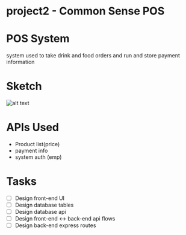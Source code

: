# project2 - Common Sense POS

# POS System
  system used to take drink and food orders and run and store payment information

  # Sketch
  ![alt text](https://www.eposnow.com/skin/frontend/eposnow/default/img/us/homepage/home-till-high-res@2x.png)

 # APIs Used
 * Product list(price)
 * payment info
 * system auth (emp)
 
 # Tasks
 - [ ] Design front-end UI
 - [ ] Design database tables
 - [ ] Design database api
 - [ ] Design front-end <-> back-end api flows
 - [ ] Design back-end express routes
